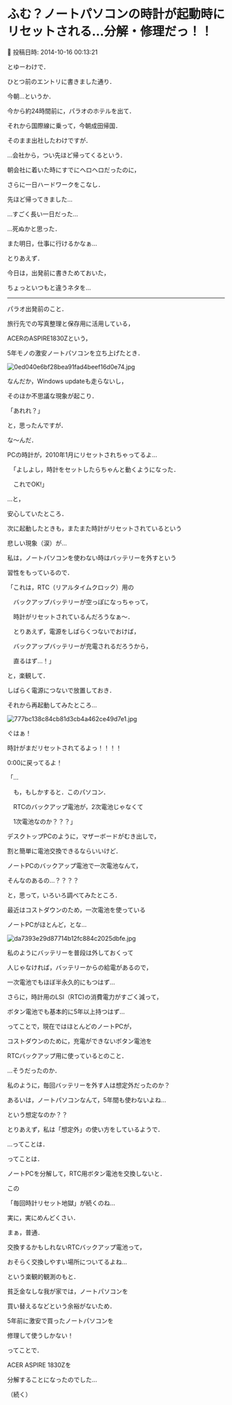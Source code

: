 # ふむ？ノートパソコンの時計が起動時にリセットされる…分解・修理だっ！！

📅 投稿日時: 2014-10-16 00:13:21

とゆーわけで．


ひとつ前のエントリに書きました通り．


今朝…というか．


今から約24時間前に，パラオのホテルを出て．


それから国際線に乗って，今朝成田帰国．


そのまま出社したわけですが．


…会社から，つい先ほど帰ってくるという．


朝会社に着いた時にすでにヘロヘロだったのに，


さらに一日ハードワークをこなし．


先ほど帰ってきました…





…すごく長い一日だった…


…死ぬかと思った．


また明日，仕事に行けるかなぁ…





とりあえず．


今日は，出発前に書きためておいた，


ちょっといつもと違うネタを…


---





パラオ出発前のこと．


旅行先での写真整理と保存用に活用している，


ACERのASPIRE1830Zという，


5年モノの激安ノートパソコンを立ち上げたとき．




![0ed040e6bf28bea91fad4beef16d0e74.jpg](images/0ed040e6bf28bea91fad4beef16d0e74.jpg)




なんだか，Windows updateも走らないし，


そのほか不思議な現象が起こり．


「あれれ？」


と，思ったんですが．





な～んだ．


PCの時計が，2010年1月にリセットされちゃってるよ…





　「よしよし，時計をセットしたらちゃんと動くようになった．


　これでOK!」





…と，


安心していたところ．





次に起動したときも，またまた時計がリセットされているという


悲しい現象（涙）が…





私は，ノートパソコンを使わない時はバッテリーを外すという


習性をもっているので．





「これは，RTC（リアルタイムクロック）用の


　バックアップバッテリーが空っぽになっちゃって，


　時計がリセットされているんだろうなぁ～．


　とりあえず，電源をしばらくつないでおけば，


　バックアップバッテリーが充電されるだろうから，


　直るはず…！」





と，楽観して．


しばらく電源につないで放置しておき．


それから再起動してみたところ…




![777bc138c84cb81d3cb4a462ce49d7e1.jpg](images/777bc138c84cb81d3cb4a462ce49d7e1.jpg)




ぐはぁ！


時計がまだリセットされてるよっ！！！！


0:00に戻ってるよ！





「…


　も，もしかすると．このパソコン．


　RTCのバックアップ電池が，2次電池じゃなくて


　1次電池なのか？？？」





デスクトップPCのように，マザーボードがむき出しで，


割と簡単に電池交換できるならいいけど．


ノートPCのバックアップ電池で一次電池なんて，


そんなのあるの…？？？？





と，思って，いろいろ調べてみたところ．


最近はコストダウンのため，一次電池を使っている


ノートPCがほとんど，とな…




![da7393e29d87714b12fc884c2025dbfe.jpg](images/da7393e29d87714b12fc884c2025dbfe.jpg)







私のようにバッテリーを普段は外しておくって


人じゃなければ，バッテリーからの給電があるので，


一次電池でもほぼ半永久的にもつはず…


さらに，時計用のLSI（RTC)の消費電力がすごく減って，


ボタン電池でも基本的に5年以上持つはず…


ってことで，現在ではほとんどのノートPCが，


コストダウンのために，充電ができないボタン電池を


RTCバックアップ用に使っているとのこと．





…そうだったのか．


私のように，毎回バッテリーを外す人は想定外だったのか？


あるいは，ノートパソコンなんて，5年間も使わないよね…


という想定なのか？？


とりあえず，私は「想定外」の使い方をしているようで．





…ってことは．


ってことは．





ノートPCを分解して，RTC用ボタン電池を交換しないと．


この


「毎回時計リセット地獄」が続くのね…


実に，実にめんどくさい．





まぁ，普通．


交換するかもしれないRTCバックアップ電池って，


おそらく交換しやすい場所についてるよね…


という楽観的観測のもと．





貧乏金なしな我が家では，ノートパソコンを


買い替えるなどという余裕がないため．


5年前に激安で買ったノートパソコンを


修理して使うしかない！





ってことで．


ACER ASPIRE 1830Zを


分解することになったのでした…


（続く）
